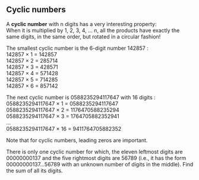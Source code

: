 ## Cyclic numbers


A  **cyclic number**  with  n  digits has a very interesting property:  
When it is multiplied by 1, 2, 3, 4, ...  n, all the products have exactly the same digits, in the same order, but rotated in a circular fashion!

The smallest cyclic number is the 6-digit number 142857 :  
142857 × 1 = 142857  
142857 × 2 = 285714  
142857 × 3 = 428571  
142857 × 4 = 571428  
142857 × 5 = 714285  
142857 × 6 = 857142

The next cyclic number is 0588235294117647 with 16 digits :  
0588235294117647 × 1 = 0588235294117647  
0588235294117647 × 2 = 1176470588235294  
0588235294117647 × 3 = 1764705882352941  
...  
0588235294117647 × 16 = 9411764705882352

Note that for cyclic numbers, leading zeros are important.

There is only one cyclic number for which, the eleven leftmost digits are 00000000137 and the five rightmost digits are 56789 (i.e., it has the form 00000000137...56789 with an unknown number of digits in the middle). Find the sum of all its digits.
